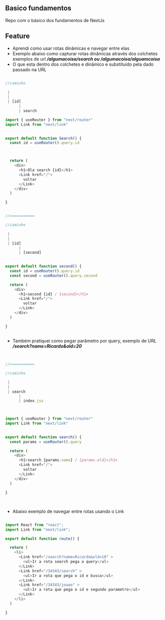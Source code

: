 ## Basico fundamentos
Repo com o básico dos fundamentos de NextJs


## Feature
- Aprendi como usar rotas dinâmicas e navegar entre elas
- Exemplo abaixo como capturar rotas dinâmicas através dos colchetes exemplos de url ***/algumacoisa/search ou   /algumacoisa/alguamcoisa***
- O que esta dentro dos colchetes e dinâmico e substituído pela dado passado na URL

```javascript

//caminho 

 |
 | 
 | [id]
      |
      | search

import { useRouter } from "next/router"
import Link from "next/link"
 

export default function Search() {
  const id = useRouter().query.id



  return (
    <div>
      <h1>Ola search {id}</h1>
      <Link href="/">
        voltar
      </Link>
    </div>
  )

}


//===========

//caminho 

 |
 | 
 | [id]
      |
      | [second]
 

export default function second() {
  const id = useRouter().query.id
  const second = useRouter().query.second

  return (
    <div>
      <h1>second {id} / {second}</h1>
      <Link href="/">
        voltar
      </Link>
    </div>
  )

}

```

##
- Também pratiquei como pegar parâmetro por query, exemplo de URL ***/search?name=Ricardo&old=20***

```javascript


//===========

//caminho 

 |
 | 
 | search
      |
      | index.jsx



import { useRouter } from "next/router"
import Link from "next/link"
 

export default function search() {
  const params = useRouter().query

  return (
    <div>
      <h1>search {params.name} / {params.old}</h1>
      <Link href="/">
        voltar
      </Link>
    </div>
  )

}



```


##
- Abaixo exemplo de navegar entre rotas usando o Link




``` javascript

import React from "react";
import Link from "next/link";

export default function route() {

  return (
    <li>
      <Link href="/search?name=Ricardo&old=10" >
        <ul>Ir a rota search pega a query</ul>
      </Link>
      <Link href="/34343/search" >
        <ul>Ir a rota que pega o id e busca</ul>
      </Link>
      <Link href="/34343/joaao" >
        <ul>Ir a rota que pega o id e segundo parametro</ul>
      </Link>
    </li>
  )

}



```


